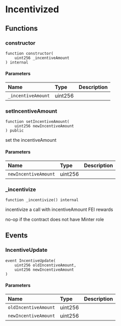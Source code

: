 # Incentivized

## Functions

### constructor

```solidity
function constructor(
    uint256 _incentiveAmount
) internal
```

#### Parameters

| Name | Type | Description |
| :--- | :--- | :---------- |
| `_incentiveAmount` | uint256 |  |

### setIncentiveAmount

```solidity
function setIncentiveAmount(
    uint256 newIncentiveAmount
) public
```

set the incentiveAmount

#### Parameters

| Name | Type | Description |
| :--- | :--- | :---------- |
| `newIncentiveAmount` | uint256 |  |

### _incentivize

```solidity
function _incentivize() internal
```

incentivize a call with incentiveAmount FEI rewards

no-op if the contract does not have Minter role

## Events

### IncentiveUpdate

```solidity
event IncentiveUpdate(
    uint256 oldIncentiveAmount,
    uint256 newIncentiveAmount
)
```

#### Parameters

| Name | Type | Description |
| :--- | :--- | :---------- |
| `oldIncentiveAmount` | uint256 |  |
| `newIncentiveAmount` | uint256 |  |

